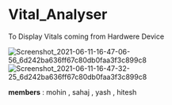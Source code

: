 # Vital_Analyser
To Display Vitals coming from Hardwere Device

![Screenshot_2021-06-11-16-47-06-56_6d242ba636ff67c80db0faa3f3c899c8](https://user-images.githubusercontent.com/51980988/121678635-096e4b00-cad5-11eb-9213-e5efeffd7295.jpg)
![Screenshot_2021-06-11-16-47-32-25_6d242ba636ff67c80db0faa3f3c899c8](https://user-images.githubusercontent.com/51980988/121678638-0b380e80-cad5-11eb-8538-1c54a12f0032.j**pg)

**members** : mohin , sahaj , yash , hitesh 

